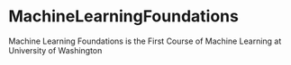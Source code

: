 # MachineLearningFoundations
Machine Learning Foundations is the First Course of Machine Learning at University of Washington
